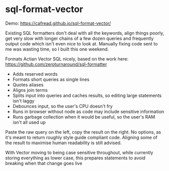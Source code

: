 # sql-format-vector
Demo: https://cafread.github.io/sql-format-vector/

Existing SQL formatters don't deal with all the keywords, align things poorly, get very slow with longer chains of a few dozen queries and frequently output code which isn't even nice to look at.  Manually fixing code sent to me was wasting time, so I built this one weekend.

Formats Actian Vector SQL nicely, based on the work here: https://github.com/zeroturnaround/sql-formatter
* Adds reserved words
* Formats short queries as single lines
* Quotes aliases
* Aligns join terms
* Splits input into queries and caches results, so editing large statements isn't laggy
* Debounces input, so the user's CPU doesn't fry
* Runs in browser without node as code may include sensitive information
* Runs garbage collection when it would be useful, so the user's RAM isn't all used up

Paste the raw query on the left, copy the result on the right.
No options, as it's meant to return roughly style guide compliant code.
Aligning some of the result to maximise human readability is still advised.

With Vector moving to being case sensitive throughout, while currently storing everything as lower case, this prepares statements to avoid breaking when that change goes live
